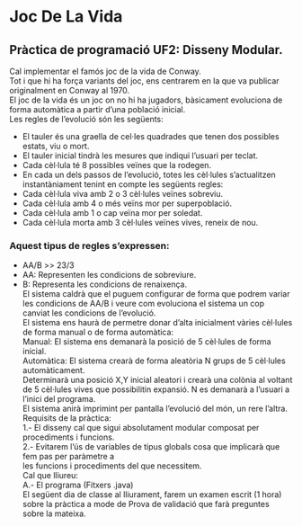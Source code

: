 # Joc De La Vida
## Pràctica de programació UF2: Disseny Modular.  
Cal implementar el famós joc de la vida de Conway.   
Tot i que hi ha força variants del joc, ens centrarem en la que va publicar originalment en Conway al 1970.  
El joc de la vida és un joc on no hi ha jugadors, bàsicament evoluciona de forma automàtica a partir d’una població inicial.  
Les regles de l’evolució són les següents:  
* El tauler és una graella de cel·les quadrades que tenen dos possibles estats, viu o mort.  
* El tauler inicial tindrà les mesures que indiqui l’usuari per teclat.  
* Cada cèl·lula té 8 possibles veïnes que la rodegen.  
* En cada un dels passos de l’evolució, totes les cèl·lules s’actualitzen instantàniament tenint en compte les següents regles:  
* Cada cèl·lula viva amb 2 o 3 cèl·lules veïnes sobreviu.  
* Cada cèl·lula amb 4 o més veïns mor per superpoblació.  
* Cada cèl·lula amb 1 o cap veïna mor per soledat.  
* Cada cèl·lula morta amb 3 cèl·lules veïnes vives, reneix de nou.  
### Aquest tipus de regles s’expressen:  
* AA/B >> 23/3  
* AA: Representen les condicions de sobreviure.  
* B: Representa les condicions de renaixença.  
El sistema caldrà que el puguem configurar de forma que podrem variar les condicions de AA/B i veure com evoluciona el sistema un cop canviat les condicions de l’evolució.  
El sistema ens haurà de permetre donar d’alta inicialment vàries cèl·lules de forma manual o de forma automàtica:  
Manual: El sistema ens demanarà la posició de 5 cèl·lules de forma inicial.  
Automàtica: El sistema crearà de forma aleatòria N grups de 5 cèl·lules automàticament.  
Determinarà una posició X,Y inicial aleatori i crearà una colònia al voltant de 5 cèl·lules vives que possibilitin expansió. N es demanarà a l’usuari a l’inici del programa.  
El sistema anirà imprimint per pantalla l’evolució del món, un rere l’altra.  
Requisits de la pràctica:  
1.- El disseny cal que sigui absolutament modular composat per procediments i funcions.  
2.- Evitarem l’ús de variables de tipus globals cosa que implicarà que fem pas per paràmetre a  
les funcions i procediments del que necessitem.  
Cal que lliureu:  
A.- El programa (Fitxers .java)  
El següent dia de classe al lliurament, farem un examen escrit (1 hora) sobre la pràctica a mode de Prova de validació que farà preguntes sobre la mateixa.  
